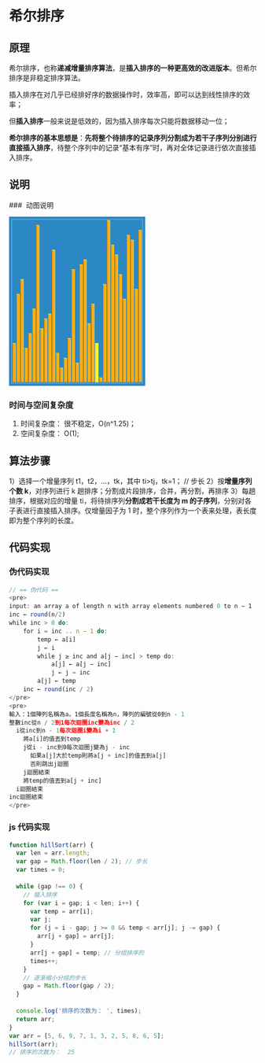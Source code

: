 # 希尔排序

## 原理

希尔排序，也称**递减增量排序算法**，是**插入排序的一种更高效的改进版本**。但希尔排序是非稳定排序算法。

插入排序在对几乎已经排好序的数据操作时，效率高，即可以达到线性排序的效率；

但**插入排序**一般来说是低效的，因为插入排序每次只能将数据移动一位；

**希尔排序的基本思想是**：**先将整个待排序的记录序列分割成为若干子序列分别进行直接插入排序**，待整个序列中的记录“基本有序”时，再对全体记录进行依次直接插入排序。

## 说明

###  动图说明

![希尔排序](./imgs/希尔排序.gif)

### 时间与空间复杂度

1. 时间复杂度： 很不稳定，O(n^1.25)；
2. 空间复杂度： O(1);

## 算法步骤

1）选择一个增量序列 t1，t2，…，tk，其中 ti>tj，tk=1； // 步长
2）按**增量序列个数 k**，对序列进行 k 趟排序；分割成片段排序，合并，再分割，再排序
3）每趟排序，根据对应的增量 ti，将待排序列**分割成若干长度为 m 的子序列**，分别对各子表进行直接插入排序。仅增量因子为 1 时，整个序列作为一个表来处理，表长度即为整个序列的长度。

## 代码实现

### 伪代码实现

```js
// == 伪代码 ==
<pre>
input: an array a of length n with array elements numbered 0 to n − 1
inc ← round(n/2)
while inc > 0 do:
    for i = inc .. n − 1 do:
        temp ← a[i]
        j ← i
        while j ≥ inc and a[j − inc] > temp do:
            a[j] ← a[j − inc]
            j ← j − inc
        a[j] ← temp
    inc ← round(inc / 2)
</pre>
<pre>
輸入：1個陣列名稱為a，1個長度名稱為n，陣列的編號從0到n - 1
整數inc從n / 2到1每次迴圈inc變為inc / 2
  i從inc到n - 1每次迴圈i變為i + 1
    將a[i]的值丟到temp
    j從i - inc到0每次迴圈j變為j - inc
      如果a[j]大於temp則將a[j + inc]的值丟到a[j]
      否則跳出j迴圈
    j迴圈結束
    將temp的值丟到a[j + inc]
  i迴圈結束
inc迴圈結束
</pre>
```

### js 代码实现

```js
function hillSort(arr) {
  var len = arr.length;
  var gap = Math.floor(len / 2); // 步长
  var times = 0;

  while (gap !== 0) {
    // 插入排序
    for (var i = gap; i < len; i++) {
      var temp = arr[i];
      var j;
      for (j = i - gap; j >= 0 && temp < arr[j]; j -= gap) {
        arr[j + gap] = arr[j];
      }
      arr[j + gap] = temp; // 分组排序的
      times++;
    }
    // 逐渐缩小分组的步长
    gap = Math.floor(gap / 2);
  }

  console.log('排序的次数为： ', times);
  return arr;
}
var arr = [5, 6, 9, 7, 1, 3, 2, 5, 8, 6, 5];
hillSort(arr);
// 排序的次数为：  25
```
